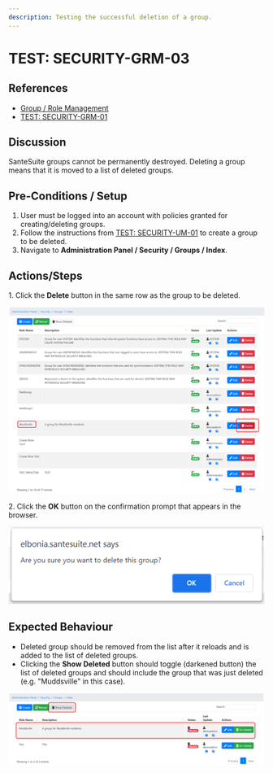 ```yaml
---
description: Testing the successful deletion of a group.
---
```


# TEST: SECURITY-GRM-03

## References

* [Group / Role Management](broken-reference)
* [TEST: SECURITY-GRM-01](test-security-grm-01-1.md)

## Discussion

SanteSuite groups cannot be permanently destroyed. Deleting a group means that it is moved to a list of deleted groups.&#x20;

## Pre-Conditions / Setup

1. User must be logged into an account with policies granted for creating/deleting groups.
2. Follow the instructions from [TEST: SECURITY-UM-01](../user-management-tests/test-security-um-01.md) to create a group to be deleted.
3. Navigate to **Administration Panel / Security / Groups / Index**.

## Actions/Steps

&#x20;1\. Click the **Delete** button in the same row as the group to be deleted.

![](<../../../../../../../../.gitbook/assets/image (293).png>)

2\. Click the **OK** button on the confirmation prompt that appears in the browser.

![](<../../../../../../../../.gitbook/assets/image (321).png>)

## Expected Behaviour

* Deleted group should be removed from the list after it reloads and is added to the list of deleted groups.
* Clicking the **Show Deleted** button should toggle (darkened button) the list of deleted groups and should include the group that was just deleted (e.g. "Muddsville" in this case).

![](<../../../../../../../../.gitbook/assets/image (319).png>)
